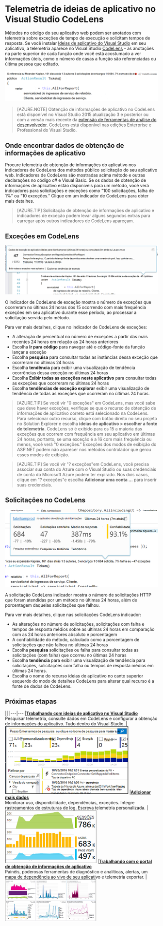 <properties 
    pageTitle="Telemetria de ideias de aplicativo no Visual Studio CodeLens | Microsoft Azure" 
    description="Acesse rapidamente telemetria de solicitação e exceção suas ideias de aplicativo com CodeLens no Visual Studio." 
    services="application-insights" 
    documentationCenter=".net"
    authors="numberbycolors" 
    manager="douge"/>

<tags 
    ms.service="application-insights" 
    ms.workload="tbd" 
    ms.tgt_pltfrm="ibiza" 
    ms.devlang="na" 
    ms.topic="get-started-article" 
    ms.date="08/30/2016" 
    ms.author="daviste"/>
    
# <a name="application-insights-telemetry-in-visual-studio-codelens"></a>Telemetria de ideias de aplicativo no Visual Studio CodeLens

Métodos no código do seu aplicativo web podem ser anotados com telemetria sobre exceções de tempo de execução e solicitam tempos de resposta. Se você instalar [Ideias de aplicativo do Visual Studio](app-insights-overview.md) em seu aplicativo, a telemetria aparece no Visual Studio [CodeLens](https://msdn.microsoft.com/library/dn269218.aspx) - as anotações na parte superior de cada função onde você está acostumado a ver informações úteis, como o número de casas a função são referenciadas ou última pessoa que editado.

![CodeLens](./media/app-insights-visual-studio-codelens/codelens-overview.png)

> [AZURE.NOTE] Obtenção de informações de aplicativo no CodeLens está disponível no Visual Studio 2015 atualização 3 e posterior ou com a versão mais recente da [extensão de ferramentas de análise do desenvolvedor](https://visualstudiogallery.msdn.microsoft.com/82367b81-3f97-4de1-bbf1-eaf52ddc635a). CodeLens está disponível nas edições Enterprise e Professional do Visual Studio.

## <a name="where-to-find-application-insights-data"></a>Onde encontrar dados de obtenção de informações de aplicativo

Procure telemetria de obtenção de informações do aplicativo nos indicadores de CodeLens dos métodos público solicitação do seu aplicativo web. Indicadores de CodeLens são mostradas acima método e outras declarações no código c# e Visual Basic. Se os dados de obtenção de informações de aplicativo estão disponíveis para um método, você verá indicadores para solicitações e exceções como "100 solicitações, falha de 1%" ou "10 exceções." Clique em um indicador de CodeLens para obter mais detalhes. 

> [AZURE.TIP] Solicitação de obtenção de informações de aplicativo e indicadores de exceção podem levar alguns segundos extras para carregar após outros indicadores de CodeLens apareçam.

## <a name="exceptions-in-codelens"></a>Exceções em CodeLens

![EM ABERTO](./media/app-insights-visual-studio-codelens/codelens-exceptions.png)

O indicador de CodeLens de exceção mostra o número de exceções que ocorreram no últimas 24 horas dos 15 ocorrendo com mais frequência exceções em seu aplicativo durante esse período, ao processar a solicitação servida pelo método.

Para ver mais detalhes, clique no indicador de CodeLens de exceções:

* A alteração de percentual no número de exceções a partir das mais recentes 24 horas em relação as 24 horas anteriores
* Escolha **Ir para código** para navegar até o código-fonte da função lançar a exceção
* Escolha **pesquisa** para consultar todas as instâncias dessa exceção que ocorreram no últimas 24 horas
* Escolha **tendência** para exibir uma visualização de tendência ocorrências dessa exceção no últimas 24 horas
* Escolha **Exibir todas as exceções neste aplicativo** para consultar todas as exceções que ocorreram no últimas 24 horas
* Escolha **tendências de exceção explorar** exibir uma visualização de tendência de todas as exceções que ocorreram no últimas 24 horas. 

> [AZURE.TIP] Se você vir "0 exceções" em CodeLens, mas você sabe que deve haver exceções, verifique se que o recurso de obtenção de informações de aplicativo correto está selecionado na CodeLens. Para selecionar outro recurso, clique com botão direito no seu projeto no Solution Explorer e escolha **ideias de aplicativo > escolher a fonte de telemetria**. CodeLens só é exibido para os 15 a maioria das exceções que ocorrem com frequência em seu aplicativo em últimas 24 horas, portanto, se uma exceção é a 16 com mais frequência ou menos, você verá "0 exceções." Exceções dos modos de exibição do ASP.NET podem não aparecer nos métodos controlador que gerou esses modos de exibição.

> [AZURE.TIP] Se você vir "? exceções"em CodeLens, você precisa associar sua conta do Azure com o Visual Studio ou suas credenciais de conta do Microsoft Azure podem ter expirado. Nos dois casos, clique em "? exceções"e escolha **Adicionar uma conta …** para inserir suas credenciais.

## <a name="requests-in-codelens"></a>Solicitações no CodeLens

![EM ABERTO](./media/app-insights-visual-studio-codelens/codelens-requests.png)

A solicitação CodeLens indicador mostra o número de solicitações HTTP que foram atendidas por um método no últimas 24 horas, além de porcentagem daquelas solicitações que falhou.

Para ver mais detalhes, clique nas solicitações CodeLens indicador:

* As alterações no número de solicitações, solicitações com falha e tempos de resposta médios sobre as últimas 24 horas em comparação com as 24 horas anteriores absoluto e porcentagem
* A confiabilidade do método, calculado como a porcentagem de solicitações que não falhou no últimas 24 horas
* Escolha **pesquisa** solicitações ou falha para consultar todas as solicitações (com falha) que ocorreu no últimas 24 horas
* Escolha **tendência** para exibir uma visualização de tendência para solicitações, solicitações com falha ou tempos de resposta médios em últimas 24 horas.
* Escolha o nome do recurso ideias de aplicativo no canto superior esquerdo do modo de detalhes CodeLens para alterar qual recurso é a fonte de dados de CodeLens.

## <a name="next"></a>Próximas etapas

||
|---|---
|**[Trabalhando com ideias de aplicativo no Visual Studio](app-insights-visual-studio.md)**<br/>Pesquisar telemetria, consulte dados em CodeLens e configurar a obtenção de informações do aplicativo. Tudo dentro do Visual Studio. |![Clique com botão direito do projeto e escolha o aplicativo ideias, pesquisa](./media/app-insights-visual-studio-codelens/34.png)
|**[Adicionar mais dados](app-insights-asp-net-more.md)**<br/>Monitorar uso, disponibilidade, dependências, exceções. Integre rastreamentos de estruturas de log. Escreva telemetria personalizada. | ![O Visual studio](./media/app-insights-visual-studio-codelens/64.png)
|**[Trabalhando com o portal de obtenção de informações de aplicativo](app-insights-dashboards.md)**<br/>Painéis, poderosas ferramentas de diagnóstico e analíticas, alertas, um mapa de dependência ao vivo de seu aplicativo e telemetria exportar. |![O Visual studio](./media/app-insights-visual-studio-codelens/62.png)
